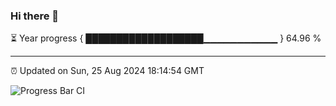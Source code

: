 ### Hi there 👋

⏳ Year progress { ███████████████████▁▁▁▁▁▁▁▁▁▁▁ } 64.96 %

---

⏰ Updated on Sun, 25 Aug 2024 18:14:54 GMT

![Progress Bar CI](https://github.com/liununu/liununu/workflows/Progress%20Bar%20CI/badge.svg)
